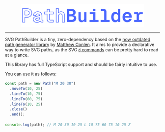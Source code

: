 <div align="center">
<img src="logo.svg" width="400px" />
</div>

---

SVG PathBuilder is a tiny, zero-dependency based on the [now outdated path generator library](https://github.com/mathisonian/svg-path-generator) by [Matthew Conlen](https://github.com/mathisonian). It aims to provide a declarative way to write SVG paths, as the SVG [`d` commands](https://developer.mozilla.org/en-US/docs/Web/SVG/Attribute/d) can be pretty hard to read at a glance.

This library has full TypeScript support and should be fairly intuitive to use.

You can use it as follows:

```typescript
const path = new Path("M 20 30")
  .moveTo(10, 25)
  .lineTo(10, 75)
  .lineTo(60, 75)
  .lineTo(10, 25)
  .close()
  .end();

console.log(path); // M 20 30 10 25 L 10 75 60 75 10 25 Z
```